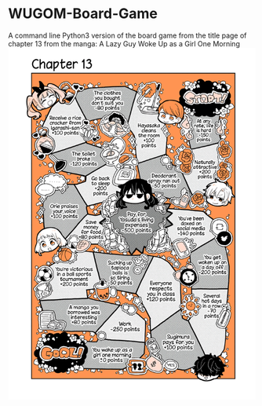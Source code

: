 # WUGOM-Board-Game
A command line Python3 version of the board game from the title page of chapter 13 from the manga: A Lazy Guy Woke Up as a Girl One Morning
![chapter-13-title-page](game-board.png)
